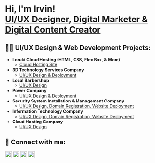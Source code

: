<h1>Hi, I'm Irvin! <br/><a href="https://github.com/irvinguadarramaweb">UI/UX Designer</a>, <a href="https://linkedin.com/in/irvin-guadarrama47">Digital Marketer & Digital Content Creator </a>

<h2>👨‍💻 UI/UX Design & Web Development Projects:</h2>

- <b>Loruki Cloud Hosting (HTML, CSS, Flex Box, & More)</b>
  - [Cloud Hosting Site](https://github.com/irvinguadarramaweb/lorukicloudhosting)
- <b>3D Technology Services Company</b>
  - [UI/UX Design & Deployment](https://www.irvinguadarrama.com/case_studies/e-3d-3d-scanning-services/)
- <b>Local Barbershop</b>
  - [UI/UX Design](https://www.instagram.com/p/CM5Hd5vpX_N/)
- <b>Power Company</b>
  - [UI/UX Design & Deployment](https://www.irvinguadarrama.com/case_studies/embee-power/)
- <b>Security System Installation & Management Company</b>
  - [UI/UX Design, Domain Registration, Website Deployment](https://www.irvinguadarrama.com/case_studies/ssp-security-system-plus/)
- <b>Information Technology Company</b>
  - [UI/UX Design, Domain Registration, Website Deployment](https://www.irvinguadarrama.com/case_studies/embee-technologies/)
- <b> Cloud Hosting Company </b>
  - [UI/UX Design](https://github.com/irvinguadarramaweb/Cloud-Hosting-UI-UX-Design)

<h2> 🤳 Connect with me:</h2>

[<img align="left" alt="JoshMadakor | Behance" width="22px" src="https://cdn.jsdelivr.net/npm/simple-icons@v3/icons/behance.svg" />][behance]
[<img align="left" alt="JoshMadakor | Instagram" width="22px" src="https://cdn.jsdelivr.net/npm/simple-icons@v3/icons/instagram.svg" />][instagram]
[<img align="left" alt="JoshMadakor | LinkedIn" width="22px" src="https://cdn.jsdelivr.net/npm/simple-icons@v3/icons/linkedin.svg" />][linkedin]
[<img align="left" alt="JoshMadakor | Facebook" width="22px" src="https://cdn.jsdelivr.net/npm/simple-icons@v3/icons/facebook.svg" />][facebook]

[behance]: https://www.behance.net/irvinguadarrama
[instagram]: https://www.instagram.com/irvinguadarramaweb/
[linkedin]: https://www.linkedin.com/in/irvin-guadarrama47/
[facebook]: https://www.facebook.com/Website-Design-Digital-Marketing-by-Irvin-Guadarrama-106754681465231/
